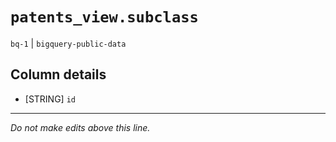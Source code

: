 # `patents_view.subclass`
`bq-1` | `bigquery-public-data`

## Column details
* [STRING]    `id`

-------------------------------------------------------------------------------
*Do not make edits above this line.*
